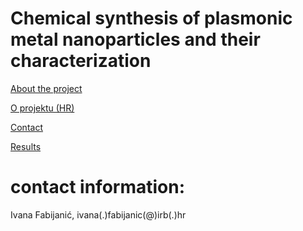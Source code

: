 # Chemical synthesis of plasmonic metal nanoparticles and their characterization


[About the project](./readme.md)

[O projektu (HR)](./hrabout.md)

[Contact](./contact.md)

[Results](./results.md)

# contact information:
Ivana Fabijanić, ivana(.)fabijanic(@)irb(.)hr
